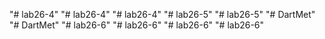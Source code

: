 "# lab26-4" 
"# lab26-4" 
"# lab26-4" 
"# lab26-5" 
"# lab26-5" 
"# DartMet" 
"# DartMet" 
"# lab26-6" 
"# lab26-6" 
"# lab26-6" 
"# lab26-6" 
